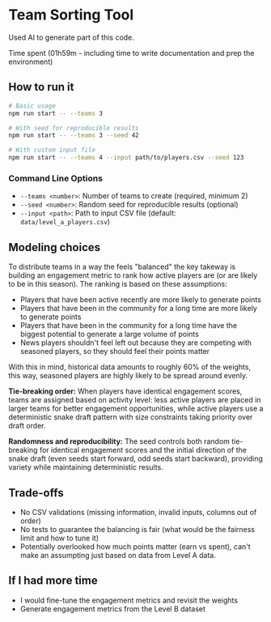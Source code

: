 # Team Sorting Tool

Used AI to generate part of this code.

Time spent (01h59m - including time to write documentation and prep the environment)

## How to run it

```bash
# Basic usage
npm run start -- --teams 3

# With seed for reproducible results
npm run start -- --teams 3 --seed 42

# With custom input file
npm run start -- --teams 4 --input path/to/players.csv --seed 123
```

### Command Line Options

- `--teams <number>`: Number of teams to create (required, minimum 2)
- `--seed <number>`: Random seed for reproducible results (optional)
- `--input <path>`: Path to input CSV file (default: `data/level_a_players.csv`)

## Modeling choices

To distribute teams in a way the feels "balanced" the key takeway is building an engagement metric to rank how active players are (or are likely to be in this season).  The ranking is based on these assumptions:
- Players that have been active recently are more likely to generate points
- Players that have been in the community for a long time are more likely to generate points
- Players that have been in the community for a long time have the biggest potential to generate a large volume of points
- News players shouldn't feel left out because they are competing with seasoned players, so they should feel their points matter

With this in mind, historical data amounts to roughly 60% of the weights, this way, seasoned players are highly likely to be spread around evenly.

**Tie-breaking order:** When players have identical engagement scores, teams are assigned based on activity level: less active players are placed in larger teams for better engagement opportunities, while active players use a deterministic snake draft pattern with size constraints taking priority over draft order.

**Randomness and reproducibility:** The seed controls both random tie-breaking for identical engagement scores and the initial direction of the snake draft (even seeds start forward, odd seeds start backward), providing variety while maintaining deterministic results.

## Trade-offs
- No CSV validations (missing information, invalid inputs, columns out of order)
- No tests to guarantee the balancing is fair (what would be the fairness limit and how to tune it)
- Potentially overlooked how much points matter (earn vs spent), can't make an assumpting just based on data from Level A data.


## If I had more time
- I would fine-tune the engagement metrics and revisit the weights
- Generate engagement metrics from the Level B dataset
